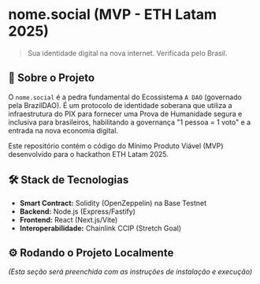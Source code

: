 # nome.social (MVP - ETH Latam 2025)

> Sua identidade digital na nova internet. Verificada pelo Brasil.

## 🚀 Sobre o Projeto

O `nome.social` é a pedra fundamental do Ecossistema `A DAO` (governado pela BrazilDAO). É um protocolo de identidade soberana que utiliza a infraestrutura do PIX para fornecer uma Prova de Humanidade segura e inclusiva para brasileiros, habilitando a governança "1 pessoa = 1 voto" e a entrada na nova economia digital.

Este repositório contém o código do Mínimo Produto Viável (MVP) desenvolvido para o hackathon ETH Latam 2025.

## 🛠️ Stack de Tecnologias

* **Smart Contract:** Solidity (OpenZeppelin) na Base Testnet
* **Backend:** Node.js (Express/Fastify)
* **Frontend:** React (Next.js/Vite)
* **Interoperabilidade:** Chainlink CCIP (Stretch Goal)

## ⚙️ Rodando o Projeto Localmente

*(Esta seção será preenchida com as instruções de instalação e execução)*
